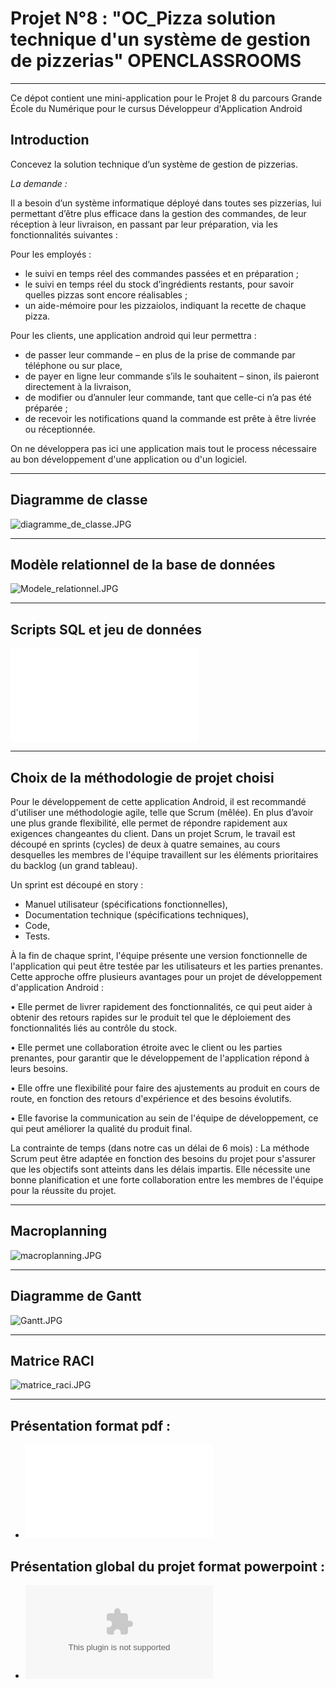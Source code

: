 # **Projet N°8 : "OC_Pizza solution technique d'un système de gestion de pizzerias" OPENCLASSROOMS**_________________________________________________________________________________________________________________Ce dépot contient une mini-application pour le Projet 8 du parcours Grande École du Numérique pour le cursus Développeur d'Application Android## IntroductionConcevez la solution technique d’un système de gestion de pizzerias.*La demande :*Il a besoin d’un système informatique déployé dans toutes ses pizzerias, lui permettant d’être plus efficace dans la gestion des commandes, de leur réception à leur livraison, en passant par leur préparation, via les fonctionnalités suivantes :Pour les employés : - le suivi en temps réel des commandes passées et en préparation ;- le suivi en temps réel du stock d’ingrédients restants, pour savoir quelles pizzas sont encore réalisables ;- un aide-mémoire pour les pizzaiolos, indiquant la recette de chaque pizza.Pour les clients, une application android qui leur permettra : - de passer leur commande – en plus de la prise de commande par téléphone ou sur place,- de payer en ligne leur commande s’ils le souhaitent – sinon, ils paieront directement à la livraison,- de modifier ou d’annuler leur commande, tant que celle-ci n’a pas été préparée ;- de recevoir les notifications quand la commande est prête à être livrée ou réceptionnée.On ne développera pas ici une application mais tout le process nécessaire au bon développement d'une application ou d'un logiciel._________________________________________________________________________________________________________________## Diagramme de classe![diagramme_de_classe.JPG](diagramme_de_classe.JPG)_________________________________________________________________________________________________________________## Modèle relationnel de la base de données![Modele_relationnel.JPG](Modele_relationnel.JPG)_________________________________________________________________________________________________________________## Scripts SQL et jeu de données![Scripts_sql.sql](Scripts_sql.sql)_________________________________________________________________________________________________________________## Choix de la méthodologie de projet choisiPour le développement de cette application Android, il est recommandé d'utiliser une méthodologieagile, telle que Scrum (mêlée). En plus d’avoir une plus grande flexibilité, elle permet de répondrerapidement aux exigences changeantes du client.Dans un projet Scrum, le travail est découpé en sprints (cycles) de deux à quatre semaines, au coursdesquelles les membres de l'équipe travaillent sur les éléments prioritaires du backlog (un grandtableau).Un sprint est découpé en story :- Manuel utilisateur (spécifications fonctionnelles),- Documentation technique (spécifications techniques),- Code,- Tests.À la fin de chaque sprint, l'équipe présente une version fonctionnelle de l'application qui peut êtretestée par les utilisateurs et les parties prenantes.Cette approche offre plusieurs avantages pour un projet de développement d'application Android :• Elle permet de livrer rapidement des fonctionnalités, ce qui peut aider à obtenir des retoursrapides sur le produit tel que le déploiement des fonctionnalités liés au contrôle du stock.• Elle permet une collaboration étroite avec le client ou les parties prenantes, pour garantir quele développement de l'application répond à leurs besoins.• Elle offre une flexibilité pour faire des ajustements au produit en cours de route, en fonction desretours d'expérience et des besoins évolutifs.• Elle favorise la communication au sein de l'équipe de développement, ce qui peut améliorer laqualité du produit final.La contrainte de temps (dans notre cas un délai de 6 mois) :La méthode Scrum peut être adaptée en fonction des besoins du projet pour s'assurer que les objectifssont atteints dans les délais impartis. Elle nécessite une bonne planification et une forte collaborationentre les membres de l'équipe pour la réussite du projet._________________________________________________________________________________________________________________## Macroplanning![macroplanning.JPG](macroplanning.JPG)_________________________________________________________________________________________________________________## Diagramme de Gantt![Gantt.JPG](Gantt.JPG)_________________________________________________________________________________________________________________## Matrice RACI![matrice_raci.JPG](matrice_raci.JPG)_________________________________________________________________________________________________________________## Présentation format pdf :- ![Presentation_choix_et_autres.pdf](Presentation_choix_et_autres.pdf)## Présentation global du projet format powerpoint :- ![Présentation.pptx](Présentation.pptx)